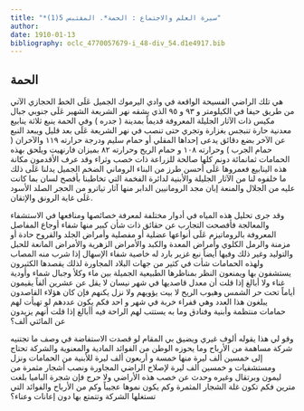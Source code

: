 ```yaml
---
title: "*سيرة العلم والاجتماع : الحمة*. المقتبس 5(1)"
author: 
date: 1910-01-13
bibliography: oclc_4770057679-i_48-div_54.d1e4917.bib
---
```




##  الحمة 


 هي تلك الراضي الفسيحة الواقعة في  وادي اليرموك  الجميل عَلَى الخط الحجازي الآتي من طريق  حيفا  في الكيلومتر و  ٩٣  و  ٩٥  الذي يشقه  نهر الشريعة  الشهير عَلَى جنوبي  جبال مكيس  ذات الآثار الجليلة المعروفة قديماً بمدينة ( جدره ) وفي الحمة ينبع  ثلاثة  ينابيع معدنية حارة تنبجس بغزارة وتجري حتى تنصب في  نهر الشريعة  عَلَى بعد قليل ويبعد النبع عن الآخر بضع دقائق يدعى إحداها المقلي أو  حمام سليم  ودرجة حرارته  ١١٩  والآخران ( حمام الجرب ) وحرارته  ١٠٨  و  حمام الريح  وحرارته  ٨٢  بميزان فارنهيت ويلحق بهذه الحمامات ثمانمائة دونم كلها صالحة للزراعة ذات خصب وثراء وقد عرف الأقدمون مكانة هذه الينابيع فعمروها عَلَى أحسن طرز من البناء الروماني   الضخم الجميل يدلنا عَلَى ذلك ما خلفوه لنا من الآثار الجليلة والأبنية لدائرة الفخمة التي تخاطبنا بأفصح لسان بما كانت عليه من الجلال والمنعة إبان مجد الرومانيين الدابر منها آثار تياترو من الحجر الصلد الأسود عَلَى غاية الرونق والإتقان. 

 وقد جرى تحليل هذه المياه في أدوار مختلفة لمعرفة خصائصها ومنافعها في الاستشفاء والمعالجة فأفصحت التجارب عن حقائق ذات شأن كبير منها شفاء أوجاع المفاصل المعروفة بالروماتيزم عَلَى أنواعها عضلية أو مفصلية وأمراض الجلد والقروح حادة أو   مزمنة والرمل الكلوي وأمراض المعدة والكبد والأمراض الزهرية والأمراض المانعة للحبل والتوليد وغير ذلك وفيها أيضاً نبع غزير بارد له خاصية شفاء الإسهال إذا شرب منه المصاب ولهذه الحمامات شأت في كثير من جهات البلاد المجاورة لذلك يقصدها الكثيرون يستشفون بها ويمنعون النظر بمناظرها الطبيعية الجميلة بين ماء وكلأ وجبال شماء وأودية غناء ولا أبالغ إذا قلت أن معدل قاصديها في شهر نيسان لا يقل عن  عشرين  ألفاً يقيمون أياماً تحت حر الشمس وهبوب الريح لا بيت يؤويهم ولا نزل يكنهم فإن كان هؤلاء القاصدون يبلغون هذا العدد وهي قفراء خربة في شهر و  احد  فكم يكون عددهم لو تهيأت لهم حمامات منتظمة وأبنية وفنادق وما به يستتب لهم الراحة فيه أأبالغ إذا قلت أنهم يزيدون عن المائتي ألف؟ 

 وقو لي هذا يقوله ألوف غيري ويضيق بي المقام لو قصدت الاستفاضة في وصف ما تجتنيه شركة مساهمة من الأرباح وما يحوزه الوطن من الفوائد المادية والمعنوية والشركة تحتاج إلى  خمسين  ألف  ليرة منها  خمسة  و  أربعون  ألف  ليرة للأبنية من الحمامات ونزل ومستشفيات و  خمسين  ألف  ليرة لإصلاح الراضي المجاورة ونصب أشجار مثمرة من ليمون وبرتقال وغيره وحدث عن خصب هذه الأراضي ولا حرج فإن شجرة الباميا بلغت مترين فكم تكون غلة الشجار المثمرة وكم يكون نموها عجيباً وكم من الأرباح والفوائد التي تستغلها الشركة وتتمتع بها دون إعانات وعناء؟ 
